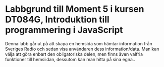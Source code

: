 # Labbgrund till Moment 5 i kursen DT084G, Introduktion till programmering i JavaScript

Denna labb går ut på att skapa en hemsida som hämtar information från Sveriges Radio och sedan visa användaren dess information/data. Man kan välja att göra enbart den obligatoriska delen, men finns även valfria funktioner till hemsiidan, dessutom kan man hitta på sina egna..
